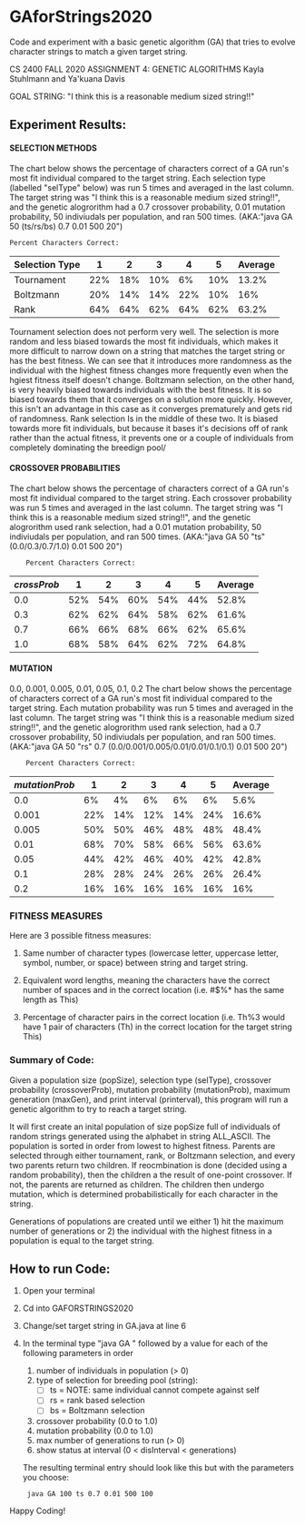 # GAforStrings2020
 Code and experiment with a basic genetic algorithm (GA) that tries to evolve character strings to match a given target string.


CS 2400 FALL 2020
ASSIGNMENT 4: GENETIC ALGORITHMS
Kayla Stuhlmann and Ya'kuana Davis 


GOAL STRING: 
"I think this is a reasonable medium sized string!!"

## Experiment Results: 

#### SELECTION METHODS

The chart below shows the percentage of characters correct of a GA run's most fit individual compared to the target string. Each selection type (labelled "selType" below) was run 5 times and averaged in the last column. The target string was "I think this is a reasonable medium sized string!!", and the genetic alogrorithm had a 0.7 crossover probability, 0.01 mutation probability, 50 indiviudals per population, and ran 500 times. (AKA:"java GA 50 (ts/rs/bs) 0.7 0.01 500 20")

    Percent Characters Correct:

| Selection Type | 1 | 2 | 3 | 4 | 5 | Average 
| -- | -- | -- | -- | -- | -- | -- |
| Tournament | 22% | 18% | 10% | 6% | 10% | 13.2% |
| Boltzmann | 20% | 14% | 14% | 22% | 10% | 16% |     
|   Rank    | 64% | 64% | 62% | 64% | 62% | 63.2% |     


Tournament selection does not perform very well. The selection is more random and less biased towards the most fit individuals, which makes it more difficult to narrow down on a string that matches the target string or has the best fitness. We can see that it introduces more randomness as the individual with the highest fitness changes more frequently even when the hgiest fitness itself doesn't change. Boltzmann selection, on the other hand, is very heavily biased towards individuals with the best fitness. It is so biased towards them that it converges on a solution more quickly. However, this isn't an advantage in this case as it converges prematurely and gets rid of randomness. Rank selection Is in the middle of these two. It is biased towards more fit individuals, but because it bases it's decisions off of rank rather than the actual fitness, it prevents one or a couple of individuals from completely dominating the breedign pool/



#### CROSSOVER PROBABILITIES

The chart below shows the percentage of characters correct of a GA run's most fit individual compared to the target string. Each crossover probability was run 5 times and averaged in the last column. The target string was "I think this is a reasonable medium sized string!!", and the genetic alogrorithm used rank selection, had a 0.01 mutation probability, 50 indiviudals per population, and ran 500 times. (AKA:"java GA 50 "ts" (0.0/0.3/0.7/1.0) 0.01 500 20")

        Percent Characters Correct:
        
| _crossProb_ | 1 | 2 | 3 | 4 | 5 | Average |
| -- | -- | -- | -- | -- | -- | -- |
| 0.0 | 52% | 54% | 60% | 54% | 44% | 52.8% |     
| 0.3 | 62% | 62% | 64% | 58% | 62% | 61.6% |     
| 0.7 | 66% | 66% | 68% | 66% | 62% | 65.6% |     
| 1.0 | 68% | 58% | 64% | 62% | 72% | 64.8% |     



#### MUTATION

0.0, 0.001, 0.005, 0.01, 0.05, 0.1, 0.2
The chart below shows the percentage of characters correct of a GA run's most fit individual compared to the target string. Each mutation probability was run 5 times and averaged in the last column. The target string was "I think this is a reasonable medium sized string!!", and the genetic alogrorithm used rank selection, had a 0.7 crossover probability, 50 indiviudals per population, and ran 500 times. (AKA:"java GA 50 "rs" 0.7 (0.0/0.001/0.005/0.01/0.01/0.1/0.1) 0.01 500 20")

        Percent Characters Correct:

| _mutationProb_ | 1 | 2 | 3 | 4 | 5 | Average |
| -- | -- | -- | -- | -- | -- | -- | 
| 0.0 |  6% |  4% |  6% |  6% |  6% | 5.6% |     
| 0.001 | 22% | 14% | 12% | 14% | 24% | 16.6% |     
| 0.005 | 50% | 50% | 46% | 48% | 48% | 48.4% |     
| 0.01 | 68% | 70% | 58% | 66% | 56% | 63.6% |     
| 0.05 | 44% | 42% | 46% | 40% | 42% | 42.8% |     
| 0.1 | 28% | 28% | 24% | 26% | 26% | 26.4% |     
| 0.2 | 16% | 16% | 16% | 16% | 16% | 16% |     



### FITNESS MEASURES
Here are 3 possible fitness measures:

1) Same number of character types (lowercase letter, uppercase letter, symbol, number, or space) between string and target string.

2) Equivalent word lengths, meaning the characters have the correct number of spaces and in the correct location (i.e. #$%* has the same length as This) 

3) Percentage of character pairs in the correct location (i.e. Th%3 would have 1 pair of characters (Th) in the correct location for the target string This)



### Summary of Code:
Given a population size (popSize), selection type (selType), crossover probability (crossoverProb), mutation probability (mutationProb), maximum generation (maxGen), and print interval (printerval), this program will run a genetic algorithm to try to reach a target string.

It will first create an inital population of size popSize full of individuals of random strings generated using the alphabet in string ALL_ASCII. The population is sorted in order from lowest to highest fitness. Parents are selected through either tournament, rank, or Boltzmann selection, and every two parents return two children. If reocmbination is done (decided using a random probability), then the children a the result of one-point crossover. If not, the parents are returned as children. The children then undergo mutation, which is determined probabilistically for each character in the string. 

Generations of populations are created until we either 1) hit the maximum number of generations or 2) the individual with the highest fitness in a population is equal to the target string.



## How to run Code: 
1. Open your terminal 
2. Cd into GAFORSTRINGS2020 
3. Change/set target string in GA.java at line 6
4. In the terminal type "java GA " followed by a value for each of the following parameters in order 
    1. number of individuals in population (> 0)
    2. type of selection for breeding pool (string):
        - [ ] ts = NOTE: same individual cannot compete against self
        - [ ] rs = rank based selection
        - [ ] bs = Boltzmann selection
    3. crossover probability (0.0 to 1.0)
    4. mutation probability (0.0 to 1.0)
    5. max number of generations to run (> 0)
    6. show status at interval (0 < disInterval < generations)
    
    The resulting terminal entry should look like this but with the parameters you choose:
        
        java GA 100 ts 0.7 0.01 500 100

    
Happy Coding!
